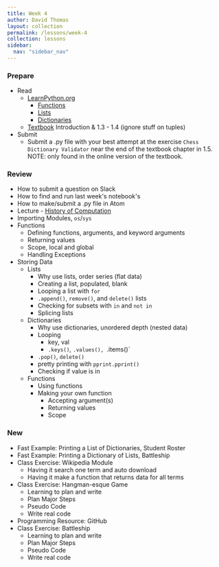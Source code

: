 ```yaml
---
title: Week 4
author: David Thomas
layout: collection
permalink: /lessons/week-4
collection: lessons
sidebar:
  nav: "sidebar_nav"
---
```


### Prepare

- Read
    - [LearnPython.org](https://www.learnpython.org/)
        - [Functions](https://www.learnpython.org/en/Functions)
        - [Lists](https://www.learnpython.org/en/Lists)
        - [Dictionaries](https://www.learnpython.org/en/Dictionaries)
    - [Textbook](https://automatetheboringstuff.com/) Introduction & 1.3 - 1.4 (ignore stuff on tuples)
- Submit
    - Submit a .py file with your best attempt at the exercise `Chess Dictionary Validator` near the end of the textbook chapter in 1.5. NOTE: only found in the online version of the textbook.

### Review

- How to submit a question on Slack
- How to find and run last week's notebook's
- How to make/submit a .py file in Atom
- Lecture - [History of Computation](https://theportus.github.io/presentations/usf-dh-computer-history.html#/)
- Importing Modules, `os`/`sys`
- Functions
    - Defining functions, arguments, and keyword arguments
    - Returning values
    - Scope, local and global
    - Handling Exceptions
- Storing Data
    - Lists
        - Why use lists, order series (flat data)
        - Creating a list, populated, blank
        - Looping a list with `for`
        - `.append()`, `remove()`, and `delete()` lists
        - Checking for subsets with `in` and `not in`
        - Splicing lists
    - Dictionaries
        - Why use dictionaries, unordered depth (nested data)
        - Looping
            - key, val
            - `.keys()`, `.values(), `.items()`
        - `.pop()`, `delete()`
        - pretty printing with `pprint.pprint()`
        - Checking if value is in
    - Functions
        - Using functions
        - Making your own function
            - Accepting argument(s)
            - Returning values
            - Scope


### New

- Fast Example: Printing a List of Dictionaries, Student Roster
- Fast Example: Printing a Dictionary of Lists, Battleship
- Class Exercise: Wikipedia Module
    - Having it search one term and auto download
    - Having it make a function that returns data for all terms
- Class Exercise: Hangman-esque Game
    - Learning to plan and write
    - Plan Major Steps
    - Pseudo Code
    - Write real code
- Programming Resource: GitHub
- Class Exercise: Battleship
    - Learning to plan and write
    - Plan Major Steps
    - Pseudo Code
    - Write real code

